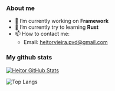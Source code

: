 ### About me

- 🔭 I’m currently working on **Framework**
- 🌱 I’m currently try to learning **Rust**
- 📫 How to contact me:
  - Email: heitorvieira.pvd@gmail.com
  
### My github stats

[![Heitor GitHub Stats](https://github-readme-stats.vercel.app/api?username=heitor582&show_icons=true&theme=tokyonight)](https://github.com/heitor582)

![Top Langs](https://github-readme-stats.vercel.app/api/top-langs/?username=heitor582&theme=radical&title_color=8E2DE2&text_color=fff)
